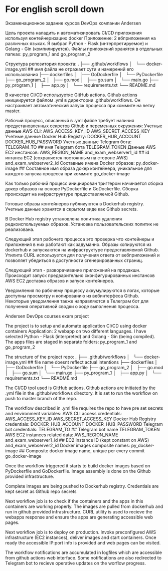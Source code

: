 # For english scroll down
Экзаменационное задание курсов DevOps компании Andersen

Цель проекта наладить и автоматизировать CI/CD приложения используя контейнеризацию docker
Приложение: 2 вбприложения на различных языках.
Я выбрал Python - Flask (интерпретируемое) и Golang - Gin (компилируется). Файлы приложений хранятся в отдельных папках: py_program_1 and go_program_2 

Структура репозитория проекта:
.
├── .github/workflows
│   └── docker-image.yml ## имя файла не отражает сути и намерений его использования
├── dockerfiles
│   ├── GoDockerfile
│   └── PyDockerfile
├── go_program_2
│   ├── go.mod
│   ├── go.sum
│   └── main.go
├── py_program_1
│   ├── app.py
│   └── requirements.txt
└── README.md

В качестве CI/CD используетяс GitHub actions. Github actions инициируется файлом .yml в директории .github/workflows. Он настраивает автоматический запуск процесса при коммите на ветку master.

Рабочий процесс, описанный в .yml файле требует наличия предустановленных секретов Github и переменных окружения:
  Учетные данные AWS CLI:
    AWS_ACCESS_KEY_ID
    AWS_SECRET_ACCESS_KEY
  Учетные данные Docker Hub Registry:
    DOCKER_HUB_ACCOUNT
    DOCKER_HUB_PASSWORD
  Учетные данные Telegram бота:
    TELEGRAM_TO            ## имя Telegram бота
    TELEGRAM_TOKEN 
  Данные AWS EC2 инстансов:
    AWS_REGION_NAME
    and_exam_webserver1_id ## id интанса EC2 (сохраняется постоянным на стороне AWS) 
    and_exam_webserver2_id 
  Составные имена Docker образов: 
    py_docker-image        ## Составное имя образа докер контейнера, уникальное для каждого запуска процесса при коммите
    go_docker-image

Как только рабочий процесс инициирован триггером начинается сборка докер образов на основе PyDockerfile и GoDockerfile. Сборка происходит на инфраструктуре предоставляемой Github.

Готовые образы контейнеров публикуются в Dockerhub registry. Учетные данные хранятся в скрытом виде как Github secrets.

В Docker Hub registry установлена политика удаления редкоиспользуемых образов. Установка пользовательских политик не реализована.

Следующий этап рабочего процесса это проверка что контейнеры и приложения в них работают как задуманно. Образы копируются из dockerhub и запускаются на инфраструктуре предоставляемой Github. Утилита CURL используется для получения ответа от вебприложений и позволяет убедиться в доступности сгенерированных страниц.

Следующий этап - разворачивание приложений на продакшн. Происходит запуск предварительно сконфигурированных инстансов AWS EC2 доставка образов и запуск контейнеров.

Уведомления по рабочему процессу аккумулируются в логах, которые доступны  просмотру и копированию из вебинтерфеса Github.
Некоторые уведомления также направляются в Телеграм бот для получения оперативной сводки о ходе выполнения процесса.





Andersen DevOps courses exam project

The project is to setup and automate application CI/CD using docker containers
Application: 2 webapp on two different languages.
I have selected Python - Flask (interpreted) and Golang - Gin (being compiled). The apps files are staged in separate folders: py_program_1 and go_program_2 

The structure of the project repo:
.
├── .github/workflows
│   └── docker-image.yml ## file name doesnt reflect actual intentions
├── dockerfiles
│   ├── GoDockerfile
│   └── PyDockerfile
├── go_program_2
│   ├── go.mod
│   ├── go.sum
│   └── main.go
├── py_program_1
│   ├── app.py
│   └── requirements.txt
└── README.md

The CI/CD tool used is GitHub actions. Github actions are initiated by the .yml file in the .github/workflows directory. It is set to run the workflow on push to master branch of the repo.

The workflow described in .yml file requires the repo to have pre set secrets and environment variables:
  AWS CLI access credentials:
    AWS_ACCESS_KEY_ID
    AWS_SECRET_ACCESS_KEY
  Docker Hub Registry credentials:
    DOCKER_HUB_ACCOUNT
    DOCKER_HUB_PASSWORD
  Telegram bot credentials:
    TELEGRAM_TO            ## Telegram bot name
    TELEGRAM_TOKEN 
  AWS EC2 instances related data: 
    AWS_REGION_NAME
    and_exam_webserver1_id ## EC2 instance ID (kept constant on AWS) 
    and_exam_webserver2_id
  Docker images composite names:
    py_docker-image        ## Composite docker image name, unique per every commit
    go_docker-image

Once the workflow triggered it starts to build docker images based on PyDockerfile and GoDockerfile. Image assembly is done on the Github provided infrastructure.

Complete images are being pushed to Dockerhub registry. Credentials are kept secret as Github repo secrets

Next workflow job is to check if the containers and the apps in this containers are working properly. The images are pulled from dockerhub and run in github provided infrastructure. CURL utility is used to recieve the webapps response and ensure the apps are generating accessible web pages.

Next workflow job is to deploy on production. Invoke preconfigured AWS infrastructure (EC2 instances), deliver images and start containers. Once ready the accessible IP:port info is provided and web pages can be visited. 

The workflow notifications are accumulated in logfiles which are accessible from github actions web interface.
Some notifications are also redirected to Telegram bot to recieve operative updates on the worflow progress.
